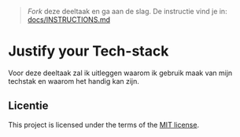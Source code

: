 > _Fork_ deze deeltaak en ga aan de slag. De instructie vind je in: [docs/INSTRUCTIONS.md](https://github.com/fdnd-task/choices-choices-justify-your-tech-stack/blob/main/docs/INSTRUCTIONS.md)

# Justify your Tech-stack

Voor deze deeltaak zal ik uitleggen waarom ik gebruik maak van mijn techstak en waarom het handig kan zijn.

<!-- Beschrijf in een alinea de conclusie en belangrijkste inzichten met betrekking tot de gebruikservaring (UX) -->

<!-- Beschrijf in een alinea de conclusie en belangrijkste inzichten met betrekking tot de ontwikkelervaring (DX) -->

<!-- Beschrijf in een alinea de conclusie en belangrijkste inzichten met betrekking tot de content management ervaring (CMX) -->

<!-- Neem als conclusie een alinea op waarin je de voorwaarden benoemd die deze tech-stack aan de betrokken partijen stelt. -->

<!-- De licentie hieronder mag je ook weg halen, of laten staan, wat je wilt -->

## Licentie

This project is licensed under the terms of the [MIT license](./LICENSE).

